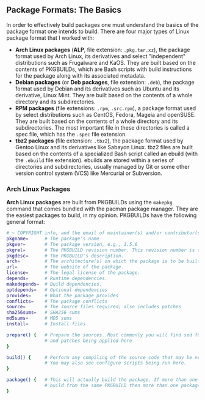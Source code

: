 ## Package Formats: The Basics
In order to effectively build packages one must understand the basics of the package format one intends to build. There are four major types of Linux package format that I worked with:

* **Arch Linux packages** (**ALP**, file extension: `.pkg.tar.xz`), the package format used by Arch Linux, its derivatives and select "independent" distributions such as Frugalware and KaOS. They are built based on the contents of PKGBUILDs, which are Bash scripts with build instructions for the package along with its associated metadata.
* **Debian packages** (or **Deb packages**, file extension: `.deb`), the package format used by Debian and its derivatives such as Ubuntu and its derivative, Linux Mint. They are built based on the contents of a whole directory and its subdirectories.
* **RPM packages** (file extensions: `.rpm`, `.src.rpm`), a package format used by select distributions such as CentOS, Fedora, Mageia and openSUSE. They are built based on the contents of a whole directory and its subdirectories. The most important file in these directories is called a spec file, which has the `.spec` file extension.
* **tbz2 packages** (file extension: `.tbz2`), the package format used by Gentoo Linux and its derivatives like Sabayon Linux. tbz2 files are built based on the contents of a specialized Bash script called an ebuild (with the `.ebuild` file extension). ebuilds are stored within a series of directories and subdirectories, usually managed by Git or some other version control system (VCS) like Mercurial or Subversion.

### Arch Linux Packages
**Arch Linux packages** are built from PKGBUILDs using the `makepkg` command that comes bundled with the pacman package manager. They are the easiest packages to build, in my opinion. PKGBUILDs have the following general format:

~~~ bash
# ~ COPYRIGHT info, and the email of maintainer(s) and/or contributor(s) ~
pkgname=      # The package's name
pkgver=       # The package version, e.g., 1.5.0
pkgrel=       # The PKGBUILD revision number. This revision number is the number of revisions since the latest package version bump.
pkgdesc=      # The PKGBUILD's description.
arch=         # The architecture(s) on which the package is to be built.
url=          # The website of the package.
license=      # The legal license of the package.
depends=      # Runtime dependencies.
makedepends=  # Build dependencies.
optdepends=   # Optional dependencies
provides=     # What the package provides
conflicts=    # The package conflicts
source=       # The source files required; also includes patches
sha256sums=   # SHA256 sums
md5sums=      # MD5 sums
install=      # Install files

prepare() {   # Prepare the sources. Most commonly you will find sed functions
              # and patches being applied here
}

build() {     # Perform any compiling of the source code that may be necessary.
              # You may also see configure scripts being run here.
}

package() {   # This will actually build the package. If more than one package is
              # build from the same PKGBUILD then more than one package() function is provided.
}
~~~
